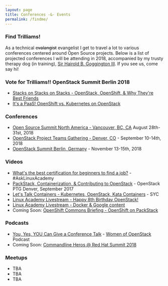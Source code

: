 ```yaml
---
layout: page
title: Conferences -&- Events
permalink: /findme/
---
```


### Find Trilliams!

As a technical ~~evalangist~~ evangelist I get to travel a lot to various
conferences centered around Open Source projects. Below is a list of projected
conferences I will be attending in 2018, accompanied by my trusty therapy dog
(in training), [Sir Hairold B. Goggington III][goggy]. If you see us, come say hi!

### Vote for Trilliams!! OpenStack Summit Berlin 2018

- [Stacks on Stacks on Stacks - OpenStack, OpenShift, & Why They're Best
  Friends][22041]
- [It's a PaaS! OpenShift vs. Kubernetes on OpenStack][22003]

### Conferences

- [Open Source Summit North America - Vancouver, BC, CA][ossna] August 28th-31st, 2018
- [OpenStack Project Teams Gathering - Denver, CO][ptg] - September 10-14th,
  2018
- [OpenStack Summit Berlin, Germany][berlin] - November 13-15th, 2018

### Videos

- [What's the best certification for beginners to find a job?][laquestions] -
  #AskLinuxAcademy
- [PackStack, Containerization, & Contributing to OpenStack][ptgvid1] - OpenStack
  PTG Denver, September 2017
- [Let's Talk Containers - Kubernetes, OpenStack, Kata Containers][lasyc] -
  SYC
- [Linux Academy Livestream - Happy 8th Birthday OpenStack!][os8th]
- [Linux Academy Livestream - Docker & Google content][lalivestream]
- Coming Soon: [OpenShift Commons Briefing - OpenShift on PackStack][ocb]

### Podcasts

- [You, Yes, YOU Can Give a Conference Talk][woocast] - [Women of OpenStack][woo] Podcast
- Coming Soon: [Commandline Heros @ Red Hat Summit 2018][clh]
### Meetups

- TBA
- TBA
- TBA

[goggy]: https://instagram.com/goggy3stax/
[ptgvid1]: https://www.youtube.com/watch?v=UnOnDWsU4RI&t=5s
[laquestions]: https://www.youtube.com/watch?v=8XYCfTo_ZsY
[lasyc]: https://www.youtube.com/watch?v=2Cn2zO_Vdws&t=1s
[os8th]: https://www.youtube.com/watch?v=uUbJju7BvEQ
[ossna]: https://events.linuxfoundation.org/events/open-source-summit-north-america-2018/
[ocb]: #
[lalivestream]: https://www.youtube.com/watch?v=F0f9WmxdSts
[22041]: https://www.openstack.org/summit/berlin-2018/vote-for-speakers#/22041
[22003]: https://www.openstack.org/summit/berlin-2018/vote-for-speakers#/22003
[berlin]: https://www.openstack.org/summit/berlin-2018/
[ptg]: https://www.openstack.org/ptg/
[woo]: https://wiki.openstack.org/wiki/Women_of_OpenStack
[woocast]: http://3e0938c72320c1e97db5-a29d7d5063cc8716c60b936b269f2da7.r31.cf1.rackcdn.com/woo%20cfp%20talk.mp3
[clh]: #
